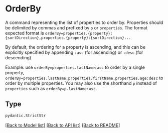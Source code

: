 # OrderBy

A command representing the list of properties to order by. Properties should be delimited by commas and
prefixed by `p` or `properties`. The format expected format is
`orderBy=properties.{property}:{sortDirection},properties.{property}:{sortDirection}...`

By default, the ordering for a property is ascending, and this can be explicitly specified by appending 
`:asc` (for ascending) or `:desc` (for descending).

Example: use `orderBy=properties.lastName:asc` to order by a single property, 
`orderBy=properties.lastName,properties.firstName,properties.age:desc` to order by multiple properties. 
You may also use the shorthand `p` instead of `properties` such as `orderBy=p.lastName:asc`.


## Type
```python
pydantic.StrictStr
```


[[Back to Model list]](../../../../README.md#models-v2-link) [[Back to API list]](../../../../README.md#apis-v2-link) [[Back to README]](../../../../README.md)
